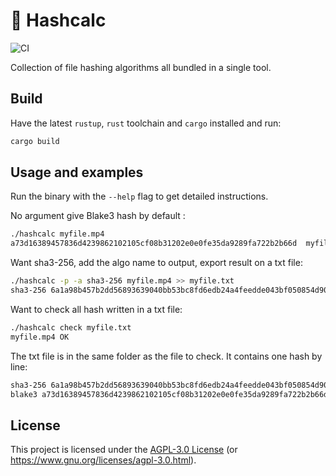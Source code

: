 # 🥧 Hashcalc

![CI](https://github.com/dnaka91/wholesum/workflows/CI/badge.svg?branch=main)

Collection of file hashing algorithms all bundled in a single tool.

## Build

Have the latest `rustup`, `rust` toolchain and `cargo` installed and run:

```sh
cargo build
```

## Usage and examples

Run the binary with the `--help` flag to get detailed instructions.

No argument give Blake3 hash by default :
```sh
./hashcalc myfile.mp4
a73d16389457836d4239862102105cf08b31202e0e0fe35da9289fa722b2b66d  myfile.mp4
```
Want sha3-256, add the algo name to output, export result on a txt file:
```sh
./hashcalc -p -a sha3-256 myfile.mp4 >> myfile.txt
sha3-256 6a1a98b457b2dd56893639040bb53bc8fd6edb24a4feedde043bf050854d908f  myfile.mp4
```
Want to check all hash written in a txt file:
```sh
./hashcalc check myfile.txt
myfile.mp4 OK
```
The txt file is in the same folder as the file to check. It contains one hash by line:
```sh
sha3-256 6a1a98b457b2dd56893639040bb53bc8fd6edb24a4feedde043bf050854d908f  myfile.mp4
blake3 a73d16389457836d4239862102105cf08b31202e0e0fe35da9289fa722b2b66d myfile.mp4
```

## License

This project is licensed under the [AGPL-3.0 License](LICENSE) (or
<https://www.gnu.org/licenses/agpl-3.0.html>).
